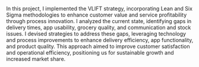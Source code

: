 In this project, I implemented the VLIFT strategy, incorporating Lean and Six Sigma methodologies to enhance customer value and service profitability through process innovation. I analyzed the current state, identifying gaps in delivery times, app usability, grocery quality, and communication and stock issues. I devised strategies to address these gaps, leveraging technology and process improvements to enhance delivery efficiency, app functionality, and product quality. This approach aimed to improve customer satisfaction and operational efficiency, positioning us for sustainable growth and increased market share.
